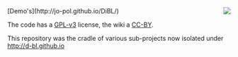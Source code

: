 <img src="http://jo-pol.github.io/DiBL/logo-big.png" align="right">
[Demo's](http://jo-pol.github.io/DiBL/)

The code has a [GPL-v3](http://www.gnu.org/licenses/gpl.html) license, 
the wiki a [CC-BY](http://creativecommons.org/licenses/by/3.0/).

This repository was the cradle of various sub-projects now isolated under http://d-bl.github.io
